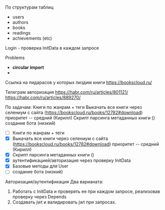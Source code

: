По структурам таблиц

* users
* authors
* books
* readings
* achievements (etc)

Login - проверка InitData в каждом запросе

Problems
* **circular import**
* 

Ссылка на пидарасов у которых пиздим книги
https://bookscloud.ru/

Телеграм авторизация
https://habr.com/ru/articles/801121/
https://habr.com/ru/articles/889270/


По задачам:
Книги по жанрам + теги
Выкачать все книги через селениум с сайта (https://bookscloud.ru/books/12782#download) приоритет -- средний (Кирилл)
Скрипт парсинга метаданных книги ()
создание бота (низкий)
- [ ] Книги по жанрам + теги
- [x] Выкачать все книги через селениум с сайта (https://bookscloud.ru/books/12782#download) приоритет -- средний (Кирилл)
- [x] Скрипт парсинга метаданных книги ()
- [x] аутентификацией/авторизация через проверку InitData
- [x] Базовые методы для User
- [ ] создание бота (низкий)

Авторизация/аутентификация
Два варианата:
1. Работать с InitData и проверять ее при каждом запросе, реализовав проверку через Depends
2. Создавать jwt и валидировать jwt при запросах.




